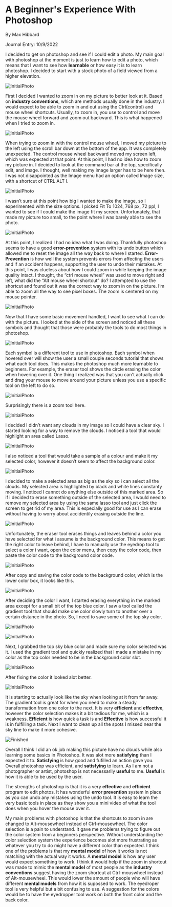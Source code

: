 # A Beginner's Experience With Photoshop

By Max Hibbard

Journal Entry: 10/9/2022

I decided to get on photoshop and see if I could edit a photo. My main goal with photoshop at the moment is just to learn how to edit a photo, which means that I want to see how **learnable** or how easy it is to learn photoshop. I decided to start with a stock photo of a field viewed from a higher elevation. 

![InitialPhoto](InitialPhoto.png)


First I decided I wanted to zoom in on my picture to better look at it. Based on **industry conventions**, which are methods usually done in the industry. I would expect to be able to zoom in and out using the Ctrl(control) and mouse wheel shortcuts. Usually, to zoom in, you use to control and move the mouse wheel forward and zoom out backward. This is what happened when I tried to zoom in.

![InitialPhoto](MoveLeft.png)

When trying to zoom in with the control mouse wheel, I moved my picture to the left using the scroll bar down at the bottom of the app. It was completely unexpected. The control mouse wheel backward moved my screen left, which was expected at that point. At this point, I had no idea how to zoom my picture in. I decided to look at the command bar at the top, specifically edit, and image. I thought, well making my image larger has to be here then. I was not disappointed as the Image menu had an option called Image size, with a shortcut of CTRL ALT I. 

![InitialPhoto](ImageSize.jpg)

I wasn’t sure at this point how big I wanted to make the image, so I experimented with the size options. I picked Fit To 1024, 768 px, 72 ppl, I wanted to see if I could make the image fit my screen. Unfortunately, that made my picture too small, to the point where I was barely able to see the photo. 

![InitialPhoto](SmallSize.png)

At this point, I realized I had no idea what I was doing. Thankfully photoshop seems to have a good **error-prevention** system with its undo button which allowed me to reset the image all the way back to where I started. **Error-Prevention** is how well the system prevents errors from affecting the users and if an accident happens, supporting the user to undo their mistakes. At this point, I was clueless about how I could zoom in while keeping the image quality intact. I thought, the “ctrl mouse wheel” was used to move right and left, what did the “Alt mouse wheel shortcut” do? I attempted to use the shortcut and found out it was the correct way to zoom in on the picture. I’m able to zoom all the way to see pixel boxes. The zoom is centered on my mouse pointer.

![InitialPhoto](ZoomInPixels.png)


Now that I have some basic movement handled, I want to see what I can do with the picture. I looked at the side of the screen and noticed all these symbols and thought that those were probably the tools to do most things in photoshop. 

![InitialPhoto](EraseTool.jpg)

Each symbol is a different tool to use in photoshop. Each symbol when hovered over will show the user a small couple seconds tutorial that shows what each tool does. This makes the photoshop much more learnable to beginners. For example, the eraser tool shows the circle erasing the color when hovering over it. One thing I realized was that you can't actually click and drag your mouse to move around your picture unless you use a specific tool on the left to do so.

![InitialPhoto](HandTool.jpg)

Surprisingly there is a zoom tool here.

![InitialPhoto](ZoomOutTool.jpg)

I decided I didn’t want any clouds in my image so I could have a clear sky. I started looking for a way to remove the clouds. I noticed a tool that would highlight an area called Lasso. 

![InitialPhoto](LassoTool.jpg)

I also noticed a tool that would take a sample of a colour and make it my selected color, however it doesn’t seem to affect the background color. 


![InitialPhoto](EyeDropperTool.jpg)

I decided to make a selected area as big as the sky so i can select all the clouds. My selected area is highlighted by black and white lines constanty moving. I noticed I cannot do anything else outside of this marked area. So if i decided to erase something outside of the selected area, I would need to remove my selected area by using the same lasso tool and just click the screen to get rid of my area. This is especially good for use as I can erase without having to worry about accidentily erasing outside the line. 


![InitialPhoto](MarkArea.jpg)


Unfortunately, the eraser tool erases things and leaves behind a color you have selected for what i assume is the background color. This means to get the right color to leave behind, I have to manually use the eyedrop tool to select a color i want, open the color menu, then copy the color code, then paste the color code to the background color code. 

![InitialPhoto](BackgroundColor.jpg)

After copy and saving the color code to the background color, which is the lower color box, it looks like this. 


![InitialPhoto](ColorTwoBoxes.jpg)

After deciding the color I want, I started erasing everything in the marked area except for a small bit of the top blue color. I saw a tool called the gradient tool that should make one color slowly turn to another over a certain distance in the photo. So, I need to save some of the top sky color. 

![InitialPhoto](GradientTool.jpg)

![InitialPhoto](MarkAreaFirstErase.jpg)

Next, I grabbed the top sky blue color and made sure my color selected was it. I used the gradient tool and quickly realized that I made a mistake in my color as the top color needed to be in the background color slot. 


![InitialPhoto](GradientMessUp.jpg)

After fixing the color it looked alot better. 

![InitialPhoto](MarkAreaAlmostFinished.jpg)

It is starting to actually look like the sky when looking at it from far away. The gradient tool is great for when you need to make a steady transformation from one color to the next. It is very **efficient** and **effective**, however the color selection makes it a bit tedious for me, which is a weakness. **Efficient** is how quick a task is and **Effective** is how successful it is in fulfilling a task. Next I want to clean up all the spots I missed near the sky line to make it more cohesive. 

![Finished](Finished.png)

Overall I think I did an ok job making this picture have no clouds while also learning some basics in Photoshop. It was alot more **satisfying** than I expected it to. **Satisfying** is how good and fufilled an action gave you. Overall photoshop was efficient, and **satisfying** to learn. As I am not a photographer or artist, photoshop is not necessarily **useful** to me. **Useful** is how it is able to be used by the user. 

The strengths of photoshop is that it is a very **effective** and **efficient** program to edit photos. It has wonderful **error prevention** system in place as you can undo any mistakes using the undo tool. It is easy to learn the very basic tools in place as they show you a mini video of what the tool does when you hover the mouse over it. 

My main problems with photoshop is that the shortcuts to zoom in are changed to Alt-mousewheel instead of Ctrl-mousewheel. The color selection is a pain to understand.  It gave me problems trying to figure out the color system from a beginners perspective. Without understanding the color selection system the experience becomes alot more frustrating as whatever you try to do might have a different color than expected. I think one of the problems is that my **mental model** of how it works is not matching with the actual way it works. A **mental model** is how any user would expect something to work. I think it would help if the zoom in shortcut was made to mimic the **mental model** of most people as the **industry conventions** suggest having the zoom shortcut at Ctrl-mouswheel instead of Alt-mousewheel. This would lower the amount of people who will have different **mental models** from how it is supossed to work. The eyedroper tool is very helpful but a bit confusing to use. A suggestion for the colors would be to have the eyedropper tool work on both the front color and the back color. 

